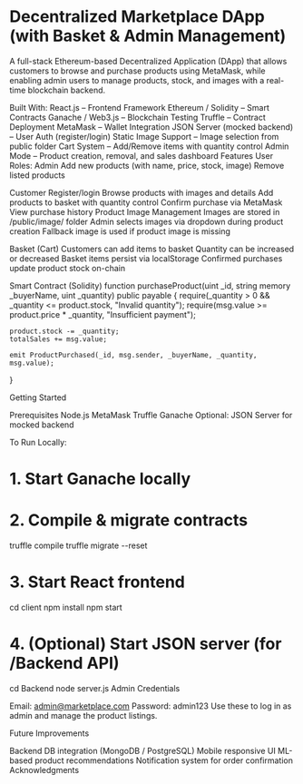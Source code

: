 # Decentralized Marketplace DApp (with Basket & Admin Management)

A full-stack Ethereum-based Decentralized Application (DApp) that allows customers to browse and purchase products using MetaMask, while enabling admin users to manage products, stock, and images with a real-time blockchain backend.

Built With:
React.js – Frontend Framework
Ethereum / Solidity – Smart Contracts
Ganache / Web3.js – Blockchain Testing
Truffle – Contract Deployment
MetaMask – Wallet Integration
JSON Server (mocked backend) – User Auth (register/login)
Static Image Support – Image selection from public folder
Cart System – Add/Remove items with quantity control
Admin Mode – Product creation, removal, and sales dashboard
Features
User Roles:
Admin
Add new products (with name, price, stock, image)
Remove listed products

Customer
Register/login
Browse products with images and details
Add products to basket with quantity control
Confirm purchase via MetaMask
View purchase history
Product Image Management
Images are stored in /public/image/ folder
Admin selects images via dropdown during product creation
Fallback image is used if product image is missing

Basket (Cart)
Customers can add items to basket
Quantity can be increased or decreased
Basket items persist via localStorage
Confirmed purchases update product stock on-chain

Smart Contract (Solidity)
function purchaseProduct(uint _id, string memory _buyerName, uint _quantity) public payable {
    require(_quantity > 0 && _quantity <= product.stock, "Invalid quantity");
    require(msg.value >= product.price * _quantity, "Insufficient payment");

    product.stock -= _quantity;
    totalSales += msg.value;

    emit ProductPurchased(_id, msg.sender, _buyerName, _quantity, msg.value);
}


Getting Started

Prerequisites
Node.js
MetaMask
Truffle
Ganache
Optional: JSON Server for mocked backend

To Run Locally:
# 1. Start Ganache locally

# 2. Compile & migrate contracts
truffle compile
truffle migrate --reset

# 3. Start React frontend
cd client
npm install
npm start

# 4. (Optional) Start JSON server (for /Backend API)
cd Backend
node server.js
Admin Credentials

Email: admin@marketplace.com
Password: admin123
Use these to log in as admin and manage the product listings.

Future Improvements

Backend DB integration (MongoDB / PostgreSQL)
Mobile responsive UI
ML-based product recommendations
Notification system for order confirmation
Acknowledgments
